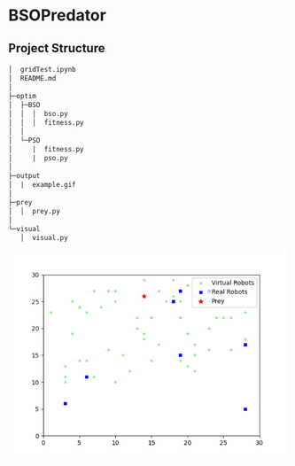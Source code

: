 # BSOPredator

## Project Structure

```
│  gridTest.ipynb
│  README.md
│  
├─optim
│  ├─BSO
│  │  │  bso.py
│  │  │  fitness.py
│  │  
│  └─PSO
│     |  fitness.py
│     |  pso.py
│  
├─output
│  |  example.gif
│  
├─prey
│  │  prey.py
│  
└─visual
   │  visual.py
```


![1743290786093](images/README/1743290786093.png)

